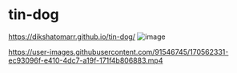 # tin-dog
https://dikshatomarr.github.io/tin-dog/
![image](https://user-images.githubusercontent.com/91546745/170562024-c5481ab1-5429-4764-928c-7677182a600e.png)


https://user-images.githubusercontent.com/91546745/170562331-ec93096f-e410-4dc7-a19f-171f4b806883.mp4

